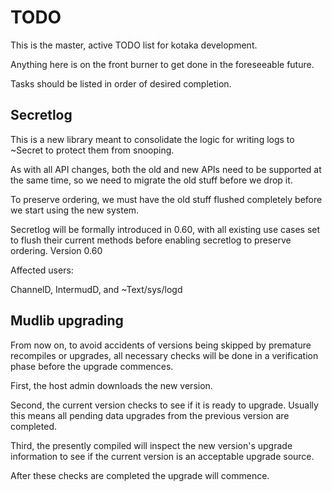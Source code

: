 # TODO

This is the master, active TODO list for kotaka development.

Anything here is on the front burner to get done in the foreseeable
future.

Tasks should be listed in order of desired completion.

## Secretlog

This is a new library meant to consolidate the logic for writing logs to
~Secret to protect them from snooping.

As with all API changes, both the old and new APIs need to be supported
at the same time, so we need to migrate the old stuff before we drop it.

To preserve ordering, we must have the old stuff flushed completely
before we start using the new system.

Secretlog will be formally introduced in 0.60, with all existing use
cases set to flush their current methods before enabling secretlog to
preserve ordering.  Version 0.60

Affected users:

ChannelD, IntermudD, and ~Text/sys/logd

## Mudlib upgrading

From now on, to avoid accidents of versions being skipped by premature
recompiles or upgrades, all necessary checks will be done in a
verification phase before the upgrade commences.

First, the host admin downloads the new version.

Second, the current version checks to see if it is ready to upgrade.
Usually this means all pending data upgrades from the previous version
are completed.

Third, the presently compiled will inspect the new version's upgrade
information to see if the current version is an acceptable upgrade
source.

After these checks are completed the upgrade will commence.
